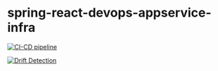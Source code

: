 # spring-react-devops-appservice-infra
[![CI-CD pipeline](https://github.com/HasanAshab/spring-react-devops-appservice-infra/actions/workflows/cicd.yaml/badge.svg)](https://github.com/HasanAshab/spring-react-devops-appservice-infra/actions/workflows/cicd.yaml)

[![Drift Detection](https://github.com/HasanAshab/spring-react-devops-appservice-infra/actions/workflows/drift.yaml/badge.svg)](https://github.com/HasanAshab/spring-react-devops-appservice-infra/actions/workflows/drift.yaml)
